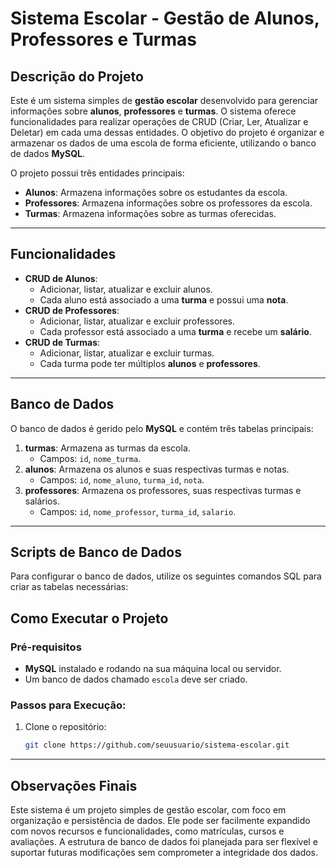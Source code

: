 # Sistema Escolar - Gestão de Alunos, Professores e Turmas

## Descrição do Projeto
Este é um sistema simples de **gestão escolar** desenvolvido para gerenciar informações sobre **alunos**, **professores** e **turmas**. O sistema oferece funcionalidades para realizar operações de CRUD (Criar, Ler, Atualizar e Deletar) em cada uma dessas entidades. O objetivo do projeto é organizar e armazenar os dados de uma escola de forma eficiente, utilizando o banco de dados **MySQL**.

O projeto possui três entidades principais:
- **Alunos**: Armazena informações sobre os estudantes da escola.
- **Professores**: Armazena informações sobre os professores da escola.
- **Turmas**: Armazena informações sobre as turmas oferecidas.

---

## Funcionalidades
- **CRUD de Alunos**:
  - Adicionar, listar, atualizar e excluir alunos.
  - Cada aluno está associado a uma **turma** e possui uma **nota**.
- **CRUD de Professores**:
  - Adicionar, listar, atualizar e excluir professores.
  - Cada professor está associado a uma **turma** e recebe um **salário**.
- **CRUD de Turmas**:
  - Adicionar, listar, atualizar e excluir turmas.
  - Cada turma pode ter múltiplos **alunos** e **professores**.

---

## Banco de Dados
O banco de dados é gerido pelo **MySQL** e contém três tabelas principais:

1. **turmas**: Armazena as turmas da escola.
   - Campos: `id`, `nome_turma`.
2. **alunos**: Armazena os alunos e suas respectivas turmas e notas.
   - Campos: `id`, `nome_aluno`, `turma_id`, `nota`.
3. **professores**: Armazena os professores, suas respectivas turmas e salários.
   - Campos: `id`, `nome_professor`, `turma_id`, `salario`.

---

## Scripts de Banco de Dados
Para configurar o banco de dados, utilize os seguintes comandos SQL para criar as tabelas necessárias:


 ## Como Executar o Projeto

### Pré-requisitos
- **MySQL** instalado e rodando na sua máquina local ou servidor.
- Um banco de dados chamado `escola` deve ser criado.

### Passos para Execução:
1. Clone o repositório:
   ```bash
   git clone https://github.com/seuusuario/sistema-escolar.git

 ---

  ## Observações Finais
Este sistema é um projeto simples de gestão escolar, com foco em organização e persistência de dados. Ele pode ser facilmente expandido com novos recursos e funcionalidades, 
como matrículas, cursos e avaliações. A estrutura de banco de dados foi planejada para ser flexível e suportar futuras modificações sem comprometer a integridade dos dados.

